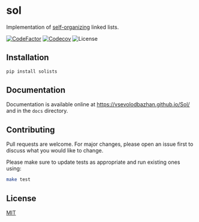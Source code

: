 # sol

Implementation of [self-organizing](https://en.wikipedia.org/wiki/Self-organizing_list) linked lists.

[![CodeFactor](https://www.codefactor.io/repository/github/vsevolodbazhan/sol/badge)](https://www.codefactor.io/repository/github/vsevolodbazhan/sol)
[![Codecov](https://codecov.io/gh/vsevolodbazhan/Sol/branch/master/graph/badge.svg)](https://codecov.io/gh/vsevolodbazhan/Sol)
![License](https://img.shields.io/github/license/vsevolodbazhan/Sol)

## Installation

```bash
pip install solists
```

## Documentation

Documentation is available online at https://vsevolodbazhan.github.io/Sol/ and in the `docs` directory.

## Contributing

Pull requests are welcome. For major changes, please open an issue first to discuss what you would like to change.

Please make sure to update tests as appropriate and run existing ones using:

```bash
make test
```

## License

[MIT](https://github.com/vsevolodbazhan/Sol/blob/master/LICENSE)
